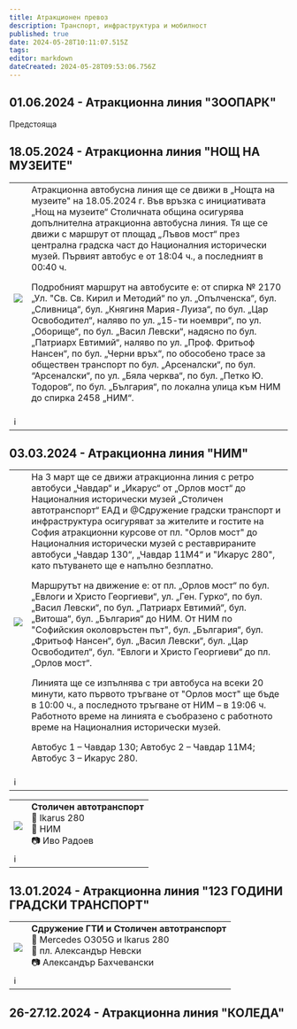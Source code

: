 ```yaml
---
title: Атракционен превоз
description: Транспорт, инфраструктура и мобилност
published: true
date: 2024-05-28T10:11:07.515Z
tags: 
editor: markdown
dateCreated: 2024-05-28T09:53:06.756Z
---
```






## 01.06.2024 - Атракционна линия "ЗООПАРК" 

Предстояща


## 18.05.2024 - Атракционна линия "НОЩ НА МУЗЕИТЕ"

<!--следващ пост--> 
<div class="table-responsive"><table style="width:100%"><tr>
<td><img src="https://scontent-sof1-2.xx.fbcdn.net/v/t39.30808-6/441064116_861739162635671_4518205150119309166_n.jpg?_nc_cat=103&ccb=1-7&_nc_sid=5f2048&_nc_ohc=tBFbTtg0wvEQ7kNvgFxrh75&_nc_ht=scontent-sof1-2.xx&oh=00_AYC2BP5zHYosYm4XBlo_TmZ0YZ0OHyipfT-FrxlUHhAstA&oe=665B768E"></td>
<td>Атракционна автобусна линия ще се движи в „Нощта на музеите" на 18.05.2024 г.
Във връзка с инициативата „Нощ на музеите“ Столичната община осигурява допълнителна атракционна автобусна линия. Тя ще се движи с маршрут от площад „Лъвов мост“ през централна градска част до Националния исторически музей. Първият автобус е от 18:04 ч., а последният в 00:40 ч.

Подробният маршрут на автобусите е: от спирка № 2170 „Ул. "Св. Св. Кирил и Методий“ по ул. „Опълченска“, бул. „Сливница“, бул. „Княгиня Мария-Луиза“, по бул. „Цар Освободител“, наляво по ул. „15-ти ноември“, по ул. „Оборище“, по бул. „Васил Левски“, надясно по бул. „Патриарх Евтимий“, наляво по ул. „Проф. Фритьоф Нансен“, по бул. „Черни връх“, по обособено трасе за обществен транспорт по бул. „Арсеналски“, по бул. “Арсеналски“, по ул. „Бяла черква“, по бул. „Петко Ю. Тодоров“, по бул. „България“, по локална улица към НИМ до спирка 2458 „НИМ“.
</td></tr>
  <td colspan=2 >ℹ️ </td></table></div>
  

  
  

## 03.03.2024 - Атракционна линия "НИМ"

<!--следващ пост--> 
<div class="table-responsive"><table style="width:100%"><tr>
<td><img src="https://scontent-sof1-1.xx.fbcdn.net/v/t39.30808-6/430614194_816957903780464_6329628330879867263_n.jpg?_nc_cat=106&ccb=1-7&_nc_sid=5f2048&_nc_ohc=x56Jmnx5WZ4Q7kNvgF6bTQ-&_nc_ht=scontent-sof1-1.xx&oh=00_AYBvlI1ElYSLC2raaSC5ET7DoaWI9p4oEeS8jLS_QRsDaQ&oe=665B8802"></td>
<td>На 3 март ще се движи атракционна линия с ретро автобуси „Чавдар“ и „Икарус“ от „Орлов мост“ до Националния исторически музей
„Столичен автотранспорт“ ЕАД и @Сдружение градски транспорт и инфраструктура осигуряват за жителите и гостите на София атракционни курсове от пл. "Орлов мост" до Националния исторически музей с реставрираните автобуси „Чавдар 130“, „Чавдар 11М4“ и "Икарус 280", като пътуването ще е напълно безплатно.

Маршрутът на движение е: от пл. „Орлов мост“ по бул. „Евлоги и Христо Георгиеви“, ул. „Ген. Гурко“, по бул. „Васил Левски“, по бул. „Патриарх Евтимий“, бул. „Витоша“, бул. „България“ до НИМ. От НИМ по "Софийския околовръстен път", бул. „България“, бул. „Фритьоф Нансен“, бул. „Васил Левски“, бул. „Цар Освободител“, бул. “Евлоги и Христо Георгиеви“ до пл. „Орлов мост“.

Линията ще се изпълнява с три автобуса на всеки 20 минути, като първото тръгване от "Орлов мост" ще бъде в 10:00 ч., а последното тръгване от НИМ – в 19:06 ч. Работното време на линията е съобразено с работното време на Националния исторически музей.

Автобус 1 – Чавдар 130;
Автобус 2 – Чавдар 11М4;
Автобус 3 – Икарус 280.

</td></tr>
  <td colspan=2 >ℹ️ </td></table></div>

<!--следващ пост--> 
<div class="table-responsive"><table style="width:100%"><tr>
<td><img src="https://live.staticflickr.com/65535/53584473950_70e70a72c5_h.jpg"></td>
<td><b>Столичен автотранспорт</b><br> 🚌 <a href="/bg/public-transport/fleet-list/2003-Mercedes-O345-Conecto-G"> </a>Ikarus 280 <br>📌 НИМ<br> 📷 Иво Радоев</td></tr>
  <td colspan=2 >ℹ️ </td></table></div>
  

 ## 13.01.2024 - Атракционна линия "123 ГОДИНИ ГРАДСКИ ТРАНСПОРТ"

<!--следващ пост--> 
<div class="table-responsive"><table style="width:100%"><tr>
<td><img src="https://scontent-sof1-1.xx.fbcdn.net/v/t39.30808-6/419894834_395117076350850_1856229116051439067_n.jpg?_nc_cat=108&ccb=1-7&_nc_sid=5f2048&_nc_ohc=CP0WXvJe1KwQ7kNvgHcLPIl&_nc_ht=scontent-sof1-1.xx&oh=00_AYDf5KmEQjZRXJGAdErJ31fPU74i7M489HDJBVi_5M7HVw&oe=665B8BF7"></td>
<td><b>Сдружение ГТИ и Столичен автотранспорт</b><br> 🚌 <a href="/bg/public-transport/fleet-list/2003-Mercedes-O345-Conecto-G"> </a>Mercedes O305G и Ikarus 280 <br>📌 пл. Александър Невски<br> 📷 Александър Бахчевански
</td></tr>
  <td colspan=2 >ℹ️ </td></table></div>
  
  




## 26-27.12.2024 - Атракционна линия "КОЛЕДА"

<!--следващ пост--> 
